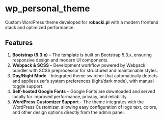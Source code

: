 # wp_personal_theme

Custom WordPress theme developed for **robacki.pl** with a modern frontend stack and optimized performance.

## Features

1. **Bootstrap (5.3.x)** – The template is built on Bootstrap 5.3.x, ensuring responsive design and modern UI components.
2. **Webpack & SCSS** – Development workflow powered by Webpack bundler with SCSS preprocessor for structured and maintainable styles.
3. **Day/Night Mode** – Integrated theme switcher that automatically detects and applies user’s system preferences (light/dark mode), with manual toggle support.
4. **Self-hosted Google Fonts** – Google Fonts are downloaded and served locally for improved performance, privacy, and reliability.
5. **WordPress Customizer Support** – The theme integrates with the WordPress Customizer, allowing easy configuration of logo text, colors, and other design options directly from the admin panel.